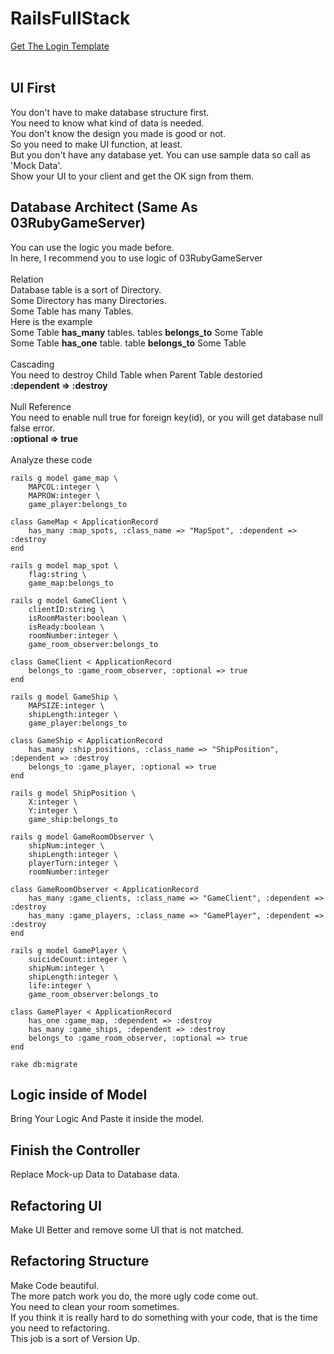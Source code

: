 RailsFullStack
=============================
<a href="https://bootsnipp.com/snippets/vl4R7">Get The Login Template</a><br>
<br>

UI First
-------------------------
You don't have to make database structure first.<br>
You need to know what kind of data is needed.<br>
You don't know the design you made is good or not.<br>
So you need to make UI function, at least.<br>
But you don't have any database yet. You can use sample data so call as 'Mock Data'.<br>
Show your UI to your client and get the OK sign from them.<br>

Database Architect (Same As 03RubyGameServer)
---------------------------
You can use the logic you made before.<br>
In here, I recommend you to use logic of 03RubyGameServer<br>
<br>
Relation<br>
Database table is a sort of Directory.<br>
Some Directory has many Directories.<br>
Some Table has many Tables.<br>
Here is the example<br>
Some Table <strong>has_many</strong> tables. tables <strong>belongs_to</strong> Some Table<br>
Some Table <strong>has_one</strong> table. table <strong>belongs_to</strong> Some Table<br>
<br>
Cascading<br>
You need to destroy Child Table when Parent Table destoried<br>
<strong>:dependent => :destroy</strong><br>
<br>
Null Reference<br>
You need to enable null true for foreign key(id), or you will get database null false error.<br>
<strong>:optional => true</strong><br>
<br>
Analyze these code<br>
```
rails g model game_map \
    MAPCOL:integer \
    MAPROW:integer \
    game_player:belongs_to

class GameMap < ApplicationRecord
    has_many :map_spots, :class_name => "MapSpot", :dependent => :destroy
end

rails g model map_spot \
    flag:string \
    game_map:belongs_to

rails g model GameClient \
    clientID:string \
    isRoomMaster:boolean \
    isReady:boolean \
    roomNumber:integer \
    game_room_observer:belongs_to

class GameClient < ApplicationRecord
    belongs_to :game_room_observer, :optional => true
end

rails g model GameShip \
    MAPSIZE:integer \
    shipLength:integer \
    game_player:belongs_to

class GameShip < ApplicationRecord
    has_many :ship_positions, :class_name => "ShipPosition", :dependent => :destroy
    belongs_to :game_player, :optional => true
end

rails g model ShipPosition \
    X:integer \
    Y:integer \
    game_ship:belongs_to

rails g model GameRoomObserver \
    shipNum:integer \
    shipLength:integer \
    playerTurn:integer \
    roomNumber:integer

class GameRoomObserver < ApplicationRecord
    has_many :game_clients, :class_name => "GameClient", :dependent => :destroy
    has_many :game_players, :class_name => "GamePlayer", :dependent => :destroy
end

rails g model GamePlayer \
    suicideCount:integer \
    shipNum:integer \
    shipLength:integer \
    life:integer \
    game_room_observer:belongs_to

class GamePlayer < ApplicationRecord
    has_one :game_map, :dependent => :destroy
    has_many :game_ships, :dependent => :destroy
    belongs_to :game_room_observer, :optional => true
end

rake db:migrate
```

Logic inside of Model
---------------------------
Bring Your Logic And Paste it inside the model.<br>

Finish the Controller
---------------------------
Replace Mock-up Data to Database data.<br>

Refactoring UI
------------------
Make UI Better and remove some UI that is not matched.<br>

Refactoring Structure
------------------------
Make Code beautiful.<br>
The more patch work you do, the more ugly code come out.<br>
You need to clean your room sometimes.<br>
If you think it is really hard to do something with your code, that is the time you need to refactoring.<br>
This job is a sort of Version Up.<br>
